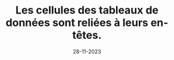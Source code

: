 ---
N: '236'
Rubrique: Structure et code
title: Les cellules des tableaux de données sont reliées à leurs en-têtes.
detail: Les cellules des tableaux de données sont reliées à leurs en-têtes.
categories: [" Structure et code"]
agrege: O4236-E075
opquast: '4236'
indiceebook: '75'
description: "Règle n° 075"
weight:  075
actif: '1'
layout: data
date: 28-11-2023
---